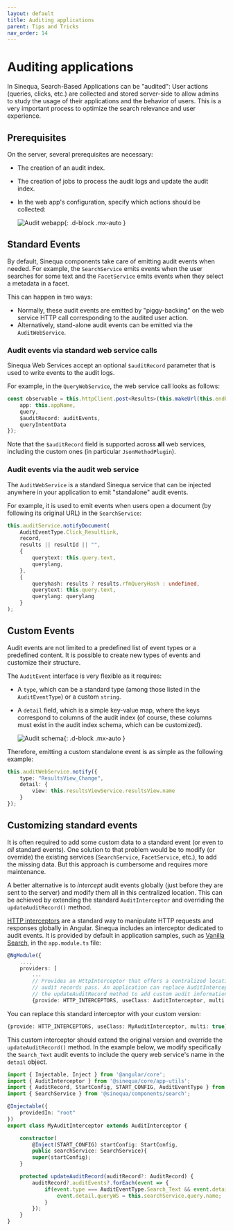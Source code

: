 ```yaml
---
layout: default
title: Auditing applications
parent: Tips and Tricks
nav_order: 14
---
```


# Auditing applications

In Sinequa, Search-Based Applications can be "audited": User actions (queries, clicks, etc.) are collected and stored server-side to allow admins to study the usage of their applications and the behavior of users. This is a very important process to optimize the search relevance and user experience.

## Prerequisites

On the server, several prerequisites are necessary:

- The creation of an audit index.
- The creation of jobs to process the audit logs and update the audit index.
- In the web app's configuration, specify which actions should be collected:

    ![Audit webapp]({{site.baseurl}}assets/tipstricks/audit-webapp.png){: .d-block .mx-auto }

## Standard Events

By default, Sinequa components take care of emitting audit events when needed. For example, the `SearchService` emits events when the user searches for some text and the `FacetService` emits events when they select a metadata in a facet.

This can happen in two ways:

- Normally, these audit events are emitted by "piggy-backing" on the web service HTTP call corresponding to the audited user action.
- Alternatively, stand-alone audit events can be emitted via the `AuditWebService`.

### Audit events via standard web service calls

Sinequa Web Services accept an optional `$auditRecord` parameter that is used to write events to the audit logs.

For example, in the `QueryWebService`, the web service call looks as follows:

```ts
const observable = this.httpClient.post<Results>(this.makeUrl(this.endPoint), {
    app: this.appName,
    query,
    $auditRecord: auditEvents,
    queryIntentData
});
```

Note that the `$auditRecord` field is supported across **all** web services, including the custom ones (in particular `JsonMethodPlugin`).

### Audit events via the audit web service

The `AuditWebService` is a standard Sinequa service that can be injected anywhere in your application to emit "standalone" audit events.

For example, it is used to emit events when users open a document (by following its original URL) in the `SearchService`:

```ts
this.auditService.notifyDocument(
    AuditEventType.Click_ResultLink,
    record,
    results || resultId || "",
    {
        querytext: this.query.text,
        querylang,
    },
    {
        queryhash: results ? results.rfmQueryHash : undefined,
        querytext: this.query.text,
        querylang: querylang
    }
);
```

## Custom Events

Audit events are not limited to a predefined list of event types or a predefined content. It is possible to create new types of events and customize their structure.

The `AuditEvent` interface is very flexible as it requires:

- A `type`, which can be a standard type (among those listed in the `AuditEventType`) or a custom `string`.
- A `detail` field, which is a simple key-value map, where the keys correspond to columns of the audit index (of course, these columns must exist in the audit index schema, which can be customized).

    ![Audit schema]({{site.baseurl}}assets/tipstricks/audit-schema.png){: .d-block .mx-auto }

Therefore, emitting a custom standalone event is as simple as the following example:

```ts
this.auditWebService.notify({
    type: "ResultsView_Change",
    detail: {
        view: this.resultsViewService.resultsView.name
    }
});
```

## Customizing standard events

It is often required to add some custom data to a standard event (or even to *all* standard events). One solution to that problem would be to modify (or override) the existing services (`SearchService`, `FacetService`, etc.), to add the missing data. But this approach is cumbersome and requires more maintenance.

A better alternative is to *intercept* audit events globally (just before they are sent to the server) and modify them all in this centralized location. This can be achieved by extending the standard `AuditInterceptor` and overriding the `updateAuditRecord()` method.

[HTTP interceptors](https://angular.io/api/common/http/HttpInterceptor) are a standard way to manipulate HTTP requests and responses globally in Angular. Sinequa includes an interceptor dedicated to audit events. It is provided by default in application samples, such as [Vanilla Search]({{site.baseurl}}apps/2-vanilla-search.html), in the `app.module.ts` file:

```ts
@NgModule({
    ...,
    providers: [
        ...
        // Provides an HttpInterceptor that offers a centralized location through which all client-side
        // audit records pass. An application can replace AuditInterceptor with a subclass that overrides
        // the updateAuditRecord method to add custom audit information to the records.
        {provide: HTTP_INTERCEPTORS, useClass: AuditInterceptor, multi: true},
```

You can replace this standard interceptor with your custom version:

```ts
{provide: HTTP_INTERCEPTORS, useClass: MyAuditInterceptor, multi: true},
```

This custom interceptor should extend the original version and override the `updateAuditRecord()` method. In the example below, we modify specifically the `Search_Text` audit events to include the query web service's name in the `detail` object.

```ts
import { Injectable, Inject } from '@angular/core';
import { AuditInterceptor } from '@sinequa/core/app-utils';
import { AuditRecord, StartConfig, START_CONFIG, AuditEventType } from '@sinequa/core/web-services';
import { SearchService } from '@sinequa/components/search';

@Injectable({
    providedIn: "root"
})
export class MyAuditInterceptor extends AuditInterceptor {

    constructor(
        @Inject(START_CONFIG) startConfig: StartConfig,
        public searchService: SearchService){
        super(startConfig);
    }

    protected updateAuditRecord(auditRecord?: AuditRecord) {
        auditRecord?.auditEvents?.forEach(event => {
            if(event.type === AuditEventType.Search_Text && event.detail) {
                event.detail.queryWS = this.searchService.query.name;
            }
        });
    }
}
```
